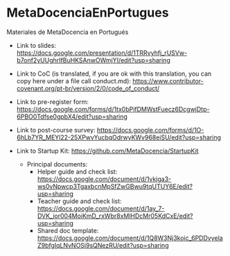 # MetaDocenciaEnPortugues
Materiales de MetaDocencia en Portugués

* Link to slides: https://docs.google.com/presentation/d/1TRRvyhfj_rUSVw-b7onf2yUUghrIfBuHKSAnwOWmjYI/edit?usp=sharing

* Link to CoC (is translated, if you are ok with this translation, you can copy here under a file call conduct.md): https://www.contributor-covenant.org/pt-br/version/2/0/code_of_conduct/

* Link to pre-register form: https://docs.google.com/forms/d/1tx0bPjfDMWstFuecz6DcgwjDtp-6PBO0Tdfse0gpbX4/edit?usp=sharing

* Link to post-course survey: https://docs.google.com/forms/d/1O-6hLb7YR_MEYl22-25XPwvYucbqOdrwyKWv968eiSU/edit?usp=sharing

* Link to Startup Kit: https://github.com/MetaDocencia/StartupKit
  - Principal documents: 
    * Helper guide and check list: https://docs.google.com/document/d/1vkjga3-ws0vNpwcp3TgaxbcnMpSfZwGBwu9tqUTUY6E/edit?usp=sharing
    * Teacher guide and check list: https://docs.google.com/document/d/1ay_7-DVK_ior004MoiKmD_rxWbr8xMlHDcMr05KdCxE/edit?usp=sharing
    * Shared doc template: https://docs.google.com/document/d/1Q8W3Nj3koic_6PDDvyelaZ9bfgIqLNvNOSj9sQNezRU/edit?usp=sharing
